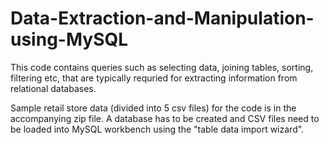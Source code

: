 # Data-Extraction-and-Manipulation-using-MySQL

This code contains queries such as selecting data, joining tables, sorting, filtering etc, that are typically requried for extracting information from relational databases.

Sample retail store data (divided into 5 csv files) for the code is in the accompanying zip file. A database has to be created and CSV files need to be loaded into MySQL workbench using the "table data import wizard".
